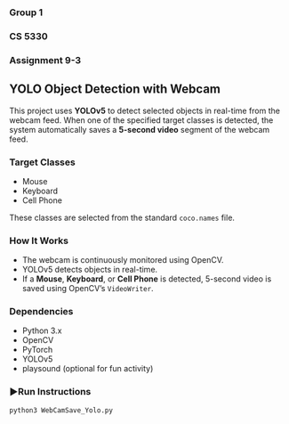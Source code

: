### Group 1  
### CS 5330  
### Assignment 9-3

## YOLO Object Detection with Webcam

This project uses **YOLOv5** to detect selected objects in real-time from the webcam feed. When one of the specified target classes is detected, the system automatically saves a **5-second video** segment of the webcam feed.

### Target Classes

- Mouse  
- Keyboard  
- Cell Phone  

These classes are selected from the standard `coco.names` file.

### How It Works

- The webcam is continuously monitored using OpenCV.
- YOLOv5 detects objects in real-time.
- If a **Mouse**, **Keyboard**, or **Cell Phone** is detected, 5-second video is saved using OpenCV’s `VideoWriter`.


### Dependencies

- Python 3.x  
- OpenCV  
- PyTorch  
- YOLOv5  
- playsound (optional for fun activity)

### ▶Run Instructions

```bash
python3 WebCamSave_Yolo.py
